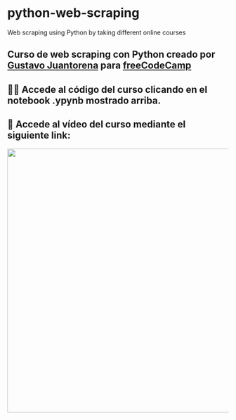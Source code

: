# python-web-scraping
Web scraping using Python by taking different online courses

## Curso de web scraping con Python creado por [Gustavo Juantorena](https://www.linkedin.com/in/gustavo-juantorena/) para [freeCodeCamp](https://www.freecodecamp.org/)
## 👩‍💻 Accede al código del curso clicando en el notebook .ypynb mostrado arriba.
## 🎥 Accede al vídeo del curso mediante el siguiente link:

<p align="center">
  <a href="https://www.youtube.com/embed/yKi9-BfbfzQ"><img src="https://img.youtube.com/vi/yKi9-BfbfzQ/hqdefault.jpg" width="600"
/>
</p>
